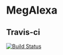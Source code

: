 # MegAlexa
## Travis-ci
[![Build Status](https://travis-ci.com/sgt390/ProgettoSweCodice.svg?branch=develop)](https://travis-ci.com/sgt390/ProgettoSweCodice)
 
